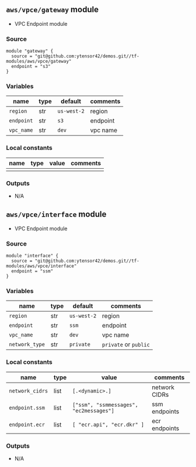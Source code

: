 ## `aws/vpce/gateway` module

- VPC Endpoint module

### Source
  ```
  module "gateway" {
    source = "git@github.com:ytensor42/demos.git//tf-modules/aws/vpce/gateway"
    endpoint = "s3"
  }
  ```

### Variables

  |name|type|default|comments|
  |---|---|---|---|
  |`region`|str|`us-west-2`|region|
  |`endpoint`|str|`s3`|endpoint|
  |`vpc_name`|str|`dev`|vpc name|


### Local constants

  |name|type|value|comments|
  |----|----|-----|--------|
  |||||


### Outputs

  - N/A


## `aws/vpce/interface` module

- VPC Endpoint module

### Source
  ```
  module "interface" {
    source = "git@github.com:ytensor42/demos.git//tf-modules/aws/vpce/interface"
    endpoint = "ssm"
  }
  ```

### Variables

  |name|type|default|comments|
  |---|---|---|---|
  |`region`|str|`us-west-2`|region|
  |`endpoint`|str|`ssm`|endpoint|
  |`vpc_name`|str|`dev`|vpc name|
  |`network_type`|str|`private`|`private` or `public`|


### Local constants

  |name|type|value|comments|
  |----|----|-----|--------|
  |`network_cidrs`|list|`[.<dynamic>.]`|network CIDRs|
  |`endpoint.ssm`|list|`["ssm", "ssmmessages", "ec2messages"]`|ssm endpoints|
  |`endpoint.ecr`|list|`[ "ecr.api", "ecr.dkr" ]`|ecr endpoints|

### Outputs

  - N/A